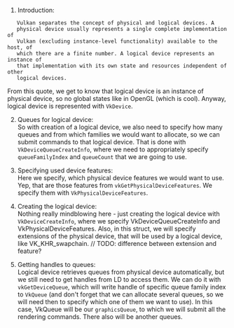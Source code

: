 1. Introduction: 
```
   Vulkan separates the concept of physical and logical devices. A
   physical device usually represents a single complete implementation of
   Vulkan (excluding instance-level functionality) available to the host, of
   which there are a finite number. A logical device represents an instance of
   that implementation with its own state and resources independent of other
   logical devices.
```
   From this quote, we get to know that logical device is an instance of 
   physical device, so no global states like in OpenGL (which is cool). 
   Anyway, logical device is represented with `VkDevice`.

2. Queues for logical device:  
   So with creation of a logical device, we also need to specify how many 
   queues and from which families we would want to allocate, so we can 
   submit commands to that logical device. That is done with  
   `VkDeviceQueueCreateInfo`, where we need to appropriately 
   specify `queueFamilyIndex` and `queueCount` that we are going to use. 

3. Specifying used device features:  
   Here we specify, which physical device features we would want to use. Yep,
   that are those features from `vkGetPhysicalDeviceFeatures`. We specify 
   them with `VkPhysicalDeviceFeatures`.

4. Creating the logical device:  
   Nothing really mindblowing here - just creating the logical device with  
   `VkDeviceCreateInfo`, where we specify VkDeviceQueueCreateInfo and 
   VkPhysicalDeviceFeatures. Also, in this struct, we will specify 
   extensions of the physical device, that will be used by a logical device, 
   like VK_KHR_swapchain. // TODO: difference between extension and feature?

5. Getting handles to queues:  
   Logical device retrieves queues from physical device automatically, but 
   we still need to get handles from LD to access them. We can do it with  
   `vkGetDeviceQueue`, which will write handle of specific queue family 
   index to `VkQueue` (and don't forget that we can allocate several queues, 
   so we will need then to specify which one of them we want to use). In 
   this case, VkQueue will be our `graphicsQueue`, to which we will submit 
   all the rendering commands. There also will be another queues. 